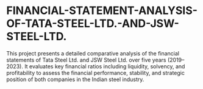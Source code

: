 # FINANCIAL-STATEMENT-ANALYSIS-OF-TATA-STEEL-LTD.-AND-JSW-STEEL-LTD.
This project presents a detailed comparative analysis of the financial statements of Tata Steel Ltd. and JSW Steel Ltd. over five years (2019–2023). It evaluates key financial ratios including liquidity, solvency, and profitability to assess the financial performance, stability, and strategic position of both companies in the Indian steel industry.
